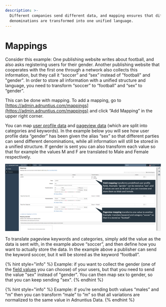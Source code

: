 ```yaml
---
description: >-
  Different companies send different data, and mapping ensures that different
  denominations are transformed into one unified language.
---
```


# Mappings

Consider this example: One publishing website writes about football, and also asks registering users for their gender. Another publishing website that cooperates with the first one through a network also collects this information, but they call it “soccer” and “sex” instead of "football" and "gender". In order to store all information with a unified structure and language, you need to transform “soccer” to “football” and “sex” to “gender”. 

This can be done with mapping. To add a mapping, go to [https://admin.adnuntius.com/mappings](https://admin.adnuntius.com/mappings) and click “Add Mapping” in the upper right corner. 

You can map [user profile data]() and [pageview data](../../api-documentation/javascript/page-views.md) \(which are split into categories and keywords\). In the example below you will see how user profile data “gender” has been given the alias “sex” so that different parties can send different denominations, while all information will still be stored in a unified structure. If gender is sent you can also transform each value so that for example the values M and F are translated to Male and Female respectively.

![Example mapping.](../../../.gitbook/assets/mappings.png)

To translate pageview keywords and categories, simply add the value as the data is sent with, in the example above “soccer”, and then define how you want to actually store the data. In the example above a publisher can send the keyword soccer, but it will be stored as the keyword “football”.

{% hint style="info" %}
Example: if you want to collect the gender \(one of the [field values](fields.md) you can choose\) of your users, but that you need to send the value "sex" instead of "gender". You can then map sex to gender, so that you can keep sending "sex".
{% endhint %}

{% hint style="info" %}
Example: if you’re sending both values “males” and “m” then you can transform “male” to “m” so that all variations are normalized to the same value in Adnuntius Data. 
{% endhint %}



